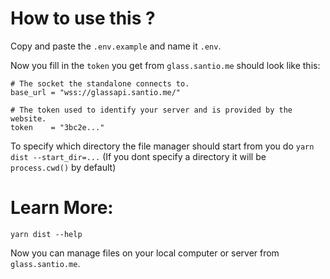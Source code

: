 # How to use this ?
Copy and paste the `.env.example` and name it `.env`.

Now you fill in the `token` you get from `glass.santio.me` should look like this:
```
# The socket the standalone connects to.
base_url = "wss://glassapi.santio.me/"

# The token used to identify your server and is provided by the website.
token    = "3bc2e..."
```

To specify which directory the file manager should start from you do `yarn dist --start_dir=...`
(If you dont specify a directory it will be `process.cwd()` by default)

# Learn More:
`yarn dist --help`

Now you can manage files on your local computer or server from `glass.santio.me`.